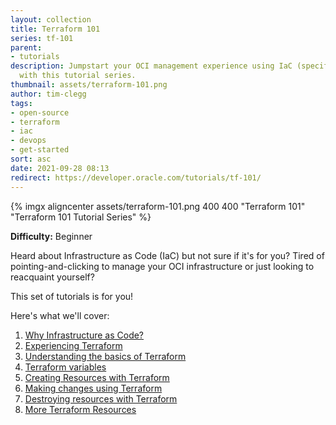 ```yaml
---
layout: collection
title: Terraform 101
series: tf-101
parent:
- tutorials
description: Jumpstart your OCI management experience using IaC (specifically Terraform)
  with this tutorial series.
thumbnail: assets/terraform-101.png
author: tim-clegg
tags:
- open-source
- terraform
- iac
- devops
- get-started
sort: asc
date: 2021-09-28 08:13
redirect: https://developer.oracle.com/tutorials/tf-101/
---
```


{% imgx aligncenter assets/terraform-101.png 400 400 "Terraform 101" "Terraform 101 Tutorial Series" %}

**Difficulty:** Beginner

Heard about Infrastructure as Code (IaC) but not sure if it's for you?  Tired of pointing-and-clicking to manage your OCI infrastructure or just looking to reacquaint yourself?  

This set of tutorials is for you!  

Here's what we'll cover:

1. [Why Infrastructure as Code?](1-why-iac)
2. [Experiencing Terraform](2-experiencing-terraform)
3. [Understanding the basics of Terraform](3-understanding-terraform-basics)
4. [Terraform variables](4-variables)
5. [Creating Resources with Terraform](5-creating)
6. [Making changes using Terraform](6-changing)
7. [Destroying resources with Terraform](7-destroying)
8. [More Terraform Resources](8-resources)
